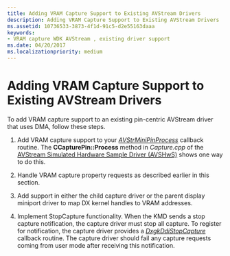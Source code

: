 ```yaml
---
title: Adding VRAM Capture Support to Existing AVStream Drivers
description: Adding VRAM Capture Support to Existing AVStream Drivers
ms.assetid: 10736533-3873-4f1d-91c5-d2e55163daaa
keywords:
- VRAM capture WDK AVStream , existing driver support
ms.date: 04/20/2017
ms.localizationpriority: medium
---
```


# Adding VRAM Capture Support to Existing AVStream Drivers


To add VRAM capture support to an existing pin-centric AVStream driver that uses DMA, follow these steps.

1.  Add VRAM capture support to your [*AVStrMiniPinProcess*](https://docs.microsoft.com/windows-hardware/drivers/ddi/content/ks/nc-ks-pfnkspin) callback routine. The **CCapturePin::Process** method in *Capture.cpp* of the [AVStream Simulated Hardware Sample Driver (AVSHwS)](https://go.microsoft.com/fwlink/p/?linkid=256083) shows one way to do this.

2.  Handle VRAM capture property requests as described earlier in this section.

3.  Add support in either the child capture driver or the parent display miniport driver to map DX kernel handles to VRAM addresses.

4.  Implement StopCapture functionality. When the KMD sends a stop capture notification, the capture driver must stop all capture. To register for notification, the capture driver provides a [*DxgkDdiStopCapture*](https://docs.microsoft.com/windows-hardware/drivers/ddi/content/d3dkmddi/nc-d3dkmddi-dxgkddi_stopcapture) callback routine. The capture driver should fail any capture requests coming from user mode after receiving this notification.

 

 




